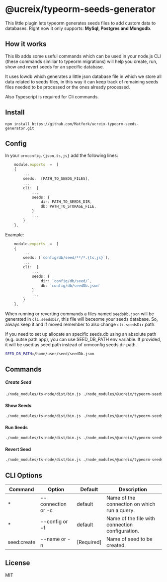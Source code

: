 # @ucreix/typeorm-seeds-generator
 
This little plugin lets typeorm generates seeds files to add custom data to databases.
Right now it only supports: **MySql, Postgres and Mongodb**.

How it works
----
This lib adds some useful commands which can be used in your node.js CLI (these commands similiar to typeorm migrations) will help you create, run, show and revert seeds for an specific database.

It uses lowdb which generates a little json database file in which we store all data related to seeds files, in this way it can keep track of remaining seeds files needed to be processed or the ones already processed.

Also Typescript is required for Cli commands.

Install
----
    npm install https://github.com/Matfork/ucreix-typeorm-seeds-generator.git    

Config
----
In your `ormconfig.{json,ts,js}` add the following lines:
```ts
    module.exports  =  [
    {
        ...
        seeds:  [PATH_TO_SEEDS_FILES],
        ...
        cli:  {
            ...
            seeds: {
                dir: PATH_TO_SEEDS_DIR,
                db: PATH_TO_STORAGE_FILE,
            } 
            ...
        }
    },
```

Example:
```ts
    module.exports  =  [
    {
        ...
        seeds: [`config/db/seed/**/*.{ts,js}`],
        ...
        cli:  {
            ...
            seeds: {
                dir: `config/db/seed/`,
                db: `config/db/seedDb.json`
            }
            ...
        }
    },
```

When running or reverting commands a files named `seedsDb.json` will be generated in `cli.seedsDir`, this file will beceome your seeds database. So, always keep it and if moved remember to also change `cli.seedsDir` path.

If you need to set up allocate an specific seeds.db using an absolute path (e.g. outse path app), you can use SEED_DB_PATH env variable. If provided, it will be used as seed path instead of ormconfig seeds.dir path.
```sh
SEED_DB_PATH=/home/user/seed/seedDb.json
```

Commands
----
##### Create Seed
```sh
./node_modules/ts-node/dist/bin.js ./node_modules/@ucreix/typeorm-seeds-generator/dist/cli.js seed:create -n SeedExmapleFile
```

#### Show Seeds
```sh
./node_modules/ts-node/dist/bin.js ./node_modules/@ucreix/typeorm-seeds-generator/dist/cli.js seed:show
```

#### Run Seeds
```sh
./node_modules/ts-node/dist/bin.js ./node_modules/@ucreix/typeorm-seeds-generator/dist/cli.js seed:run
```
#### Revert Seed
```sh
./node_modules/ts-node/dist/bin.js ./node_modules/@ucreix/typeorm-seeds-generator/dist/cli.js seed:revert
```

CLI Options
----
| Command | Option | Default | Description
| ------ | ------ | ------ | ------ |
| * | --connection or -c | default | Name of the connection on which run a query.
| * | --config or -f | default | Name of the file with connection configuration.
| seed:create | --name or -n | [Required] | Name of seed to be created.

License
----
MIT
